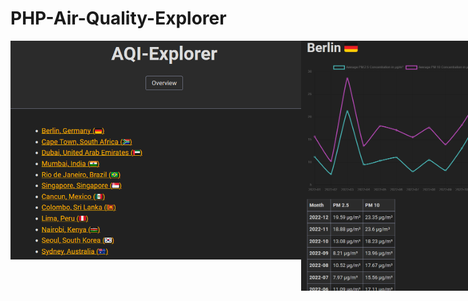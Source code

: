 # PHP-Air-Quality-Explorer

<div style="display: flex;">
<img src="docs/images/img1.png" height="350" title="Image 1">
<img src="docs/images/img2.png" width="350" title="Image 2">
</div>
